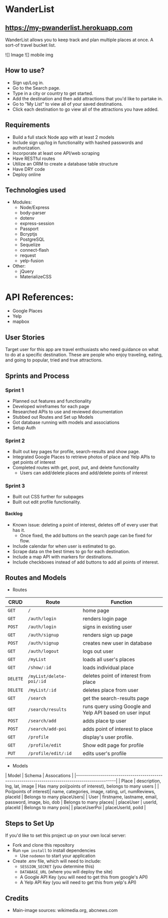 # WanderList

## https://my-pwanderlist.herokuapp.com
WanderList allows you to keep track and plan multiple places at once. A sort-of travel bucket list.  

![] Image 
![] mobile img

## How to use?
* Sign up/Log in.
* Go to the Search page.
* Type in a city or country to get started.
* Add the destination and then add attractions that you'd like to partake in.
* Go to "My List" to view all of your saved destinations.
* Click each destination to go view all of the attractions you have added.


## Requirements
* Build a full stack Node app with at least 2 models
* Include sign up/log in functionality with hashed passwords and authorization.
* Incorporate at least one API/web scraping
* Have RESTful routes
* Utilize an ORM to create a database table structure
* Have DRY code
* Deploy online

## Technologies used
* Modules:
	* Node/Express
	* body-parser
	* dotenv
	* express-session
	* Passport
	* Bcryptjs
	* PostgreSQL
	* Sequelize 
	* connect-flash
	* request
	* yelp-fusion
* Other:
	* jQuery
	* MaterializeCSS


# API References:
* Google Places
* Yelp
* mapbox

## User Stories
Target user for this app are travel enthusiasts who need guidance on what to do at a specific destination. These are people who enjoy traveling, eating, and going to popular, tried and true attractions.


## Sprints and Process

### Sprint 1
* Planned out features and functionality
* Developed wireframes for each page
* Researched APIs to use and reviewed documentation
* Stubbed out Routes and Set up Models
* Got database running with models and associations
* Setup Auth

### Sprint 2
* Built out key pages for profile, search-results and show page.
* Integrated Google Places to retrieve photos of place and Yelp APIs to get points of interest
* Completed routes with get, post, put, and delete functionality
   * Users can add/delete places and add/delete points of interest


### Sprint 3
* Built out CSS further for subpages
* Built out edit profile functionality.


#### Backlog
* Known issue: deleting a point of interest, deletes off of every user that has it.
	* Once fixed, the add buttons on the search page can be fixed for flow.
* Include calendar for when user is estimated to go.
* Scrape data on the best times to go for each destination.
* Include a map API with markers for destinations.
* Include checkboxes instead of add buttons to add all points of interest.

## Routes and Models
* Routes

| CRUD     | Route                | Function                                                         |
|----------|----------------------|------------------------------------------------------------------|
| `GET`    | `/`                  | home page                                                        |
| `GET`    |  `/auth/login`       | renders login page                                               |
| `POST`   | `/auth/login`        | signs in existing user                                           |
| `GET`    | `/auth/signup`       | renders sign up page                                             |
| `POST`   | `/auth/signup`       | creates new user in database                                     |
| `GET`    | `/auth/logout`       | logs out user                                                    | 
| `GET`    | `/myList`            | loads all user's places                                          |
| `GET`    | `/show/:id`          | loads individual place                                           |
| `DELETE` | `/myList/delete-poi/:id`|deletes point of interest from place                           |
| `DELETE` | `/myList/:id`        | deletes place from user           								 |                             
| `GET`    | `/search`     		  | get the search-results page      								 |
| `GET`    | `/search/results`    | runs query using Google and Yelp API based on user input         |
| `POST`   | `/search/add`        | adds place tp user                       			             |
| `POST`   | `/search/add-poi`    | adds point of interest to place                                  |
| `GET`    | `/profile`           | display's user profile.                                          |
| `GET`    | `/profile/edit`      | Show edit page for profile                                 			 |   
| `PUT`    | `/profile/edit/:id`  | edits user's profile                                 			 |



* Models

| Model   | Schema         	| Assocations                                                          |
|--------------------------------------------------------------------------------------------------|
| Place   | description, lng, lat, image | Has many poi(points of interest), belongs to many users |
| Poi(points of interest)| name, categories, image, rating, url, numReviews, placeId | Belongs to many placeUsers|
| User    | firstname, lastname, email, password, image, bio, dob                    | Belongs to many places|
| placeUser | userId, placeId                                                        | Belongs to many pois|
| placeUserPoi | placeUserId, poiId                                                  | 


## Steps to Set Up
If you'd like to set this project up on your own local server:
* Fork and clone this repository
* Run `npm install` to install dependencies
  * Use `nodemon` to start your application
* Create .env file, which will need to include:
  * `SESSION_SECRET` (you determine this)
  * `DATABASE_URL` (where you will deploy the site)
  * A Google API Key (you will need to get this from google's API)
  * A Yelp API Key (you will need to get this from yelp's API)


## Credits 
* Main-image sources: wikimedia.org, abcnews.com



